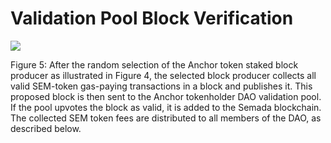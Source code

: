 # Validation Pool Block Verification



![](https://lh4.googleusercontent.com/z8a4Lrw9rHoALv9WSZFi0oQjWmg9PAVLYEggbRYvU00sKRdK3HNkP0gAwjKTnYlZzp1U7otu4Ow4GCv_3gipBt6PzPDqNFZ1a9MgRYVWqwMYdqGsP70fsHa5RpuZFqea6dFm6S4r)

Figure 5: After the random selection of the Anchor token staked block producer as illustrated in Figure 4, the selected block producer collects all valid SEM-token gas-paying transactions in a block and publishes it. This proposed block is then sent to the Anchor tokenholder DAO validation pool. If the pool upvotes the block as valid, it is added to the Semada blockchain. The collected SEM token fees are distributed to all members of the DAO, as described below.

